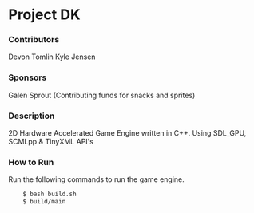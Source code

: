 # Project DK

### Contributors
Devon Tomlin
Kyle Jensen

### Sponsors
Galen Sprout (Contributing funds for snacks and sprites)

### Description
2D Hardware Accelerated Game Engine written in C++. Using SDL_GPU, SCMLpp & TinyXML API's

### How to Run
Run the following commands to run the game engine.
```sh
    $ bash build.sh
    $ build/main
```